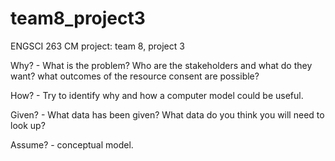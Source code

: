# team8_project3
ENGSCI 263 CM project:
team 8, project 3

Why? - What is the problem? Who are the stakeholders and what do they want? what outcomes of the resource consent are possible?


How? - Try to identify why and how a computer model could be useful. 


Given? - What data has been given? What data do you think you will need to look up? 


Assume? - conceptual model.
